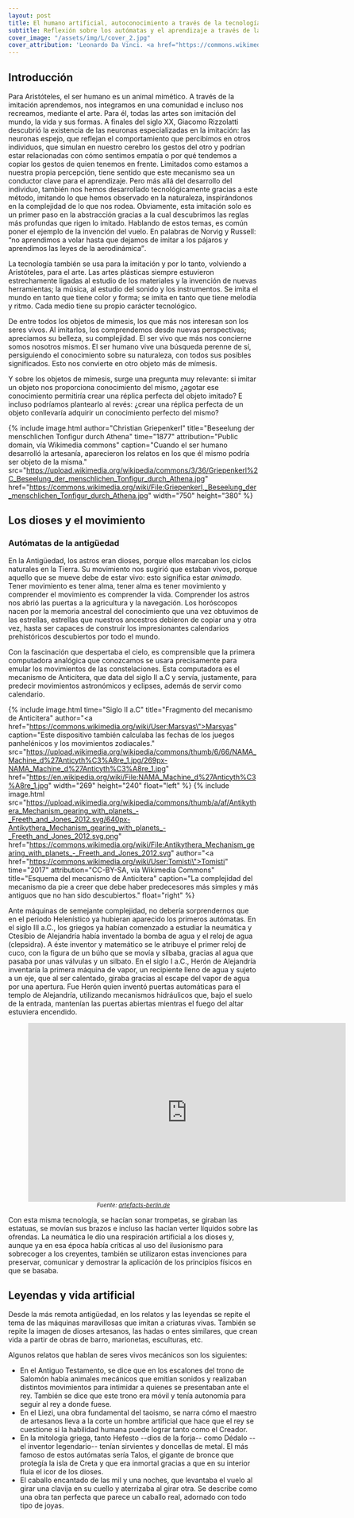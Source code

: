 ```yaml
---
layout: post
title: El humano artificial, autoconocimiento a través de la tecnología
subtitle: Reflexión sobre los autómatas y el aprendizaje a través de la imitación de lo vivo
cover_image: "/assets/img/L/cover_2.jpg"
cover_attribution: 'Leonardo Da Vinci. <a href="https://commons.wikimedia.org/wiki/File:Ailes_battantes_Luc_Viatour.jpg">Design for a flying machine</a> (Photography taken by <a href="https://lucnix.be/">Luc Viatour</a>). Siglo XIX. Dominio público, vía Wikimedia Commons'
---
```


## Introducción

Para Aristóteles, el ser humano es un animal mimético. A través de la imitación aprendemos, nos integramos en una comunidad e incluso nos recreamos, mediante el arte. Para él, todas las artes son imitación del mundo, la vida y sus formas. A finales del siglo XX, Giacomo Rizzolatti descubrió la existencia de las neuronas especializadas en la imitación: las neuronas espejo, que reflejan el comportamiento que percibimos en otros individuos, que simulan en nuestro cerebro los gestos del otro y podrían estar relacionadas con cómo sentimos empatía o por qué tendemos a copiar los gestos de quien tenemos en frente. Limitados como estamos a nuestra propia percepción, tiene sentido que este mecanismo sea un conductor clave para el aprendizaje. Pero más allá del desarrollo del individuo, también nos hemos desarrollado tecnológicamente gracias a este método, imitando lo que hemos observado en la naturaleza, inspirándonos en la complejidad de lo que nos rodea. Obviamente, esta imitación solo es un primer paso en la abstracción gracias a la cual descubrimos las reglas más profundas que rigen lo imitado. Hablando de estos temas, es común poner el ejemplo de la invención del vuelo. En palabras de Norvig y Russell: <q>no aprendimos a volar hasta que dejamos de imitar a los pájaros y aprendimos las leyes de la aerodinámica</q>.

La tecnología también se usa para la imitación y por lo tanto, volviendo a Aristóteles, para el arte. Las artes plásticas siempre estuvieron estrechamente ligadas al estudio de los materiales y la invención de nuevas herramientas; la música, al estudio del sonido y los instrumentos. Se imita el mundo en tanto que tiene color y forma; se imita en tanto que tiene melodía y ritmo. Cada medio tiene su propio carácter tecnológico.

De entre todos los objetos de mímesis, los que más nos interesan son los seres vivos. Al imitarlos, los comprendemos desde nuevas perspectivas; apreciamos su belleza, su complejidad. El ser vivo que más nos concierne somos nosotros mismos. El ser humano vive una búsqueda perenne de sí, persiguiendo el conocimiento sobre su naturaleza, con todos sus posibles significados. Esto nos convierte en otro objeto más de mímesis.

Y sobre los objetos de mímesis, surge una pregunta muy relevante: si imitar un objeto nos proporciona conocimiento del mismo, ¿agotar ese conocimiento permitiría crear una réplica perfecta del objeto imitado? E incluso podríamos plantearlo al revés: ¿crear una réplica perfecta de un objeto conllevaría adquirir un conocimiento perfecto del mismo?

{% include image.html author="Christian Griepenkerl" title="Beseelung der menschlichen Tonfigur durch Athena" time="1877" attribution="Public domain, vía Wikimedia commons" caption="Cuando el ser humano desarrolló la artesanía, aparecieron los relatos en los que él mismo podría ser objeto de la misma." src="https://upload.wikimedia.org/wikipedia/commons/3/36/Griepenkerl%2C_Beseelung_der_menschlichen_Tonfigur_durch_Athena.jpg" href="https://commons.wikimedia.org/wiki/File:Griepenkerl,_Beseelung_der_menschlichen_Tonfigur_durch_Athena.jpg" width="750" height="380" %}

## Los dioses y el movimiento

### Autómatas de la antigüedad

En la Antigüedad, los astros eran dioses, porque ellos marcaban los ciclos naturales en la Tierra. Su movimiento nos sugirió que estaban vivos, porque aquello que se mueve debe de estar vivo: esto significa estar *animado*. Tener movimiento es tener alma, tener alma es tener movimiento y comprender el movimiento es comprender la vida. Comprender los astros  nos abrió las puertas a la agricultura y la navegación. Los horóscopos nacen por la memoria ancestral del conocimiento que una vez obtuvimos de las estrellas, estrellas que nuestros ancestros debieron de copiar una y otra vez, hasta ser capaces de construir los impresionantes calendarios prehistóricos descubiertos por todo el mundo.

Con la fascinación que despertaba el cielo, es comprensible que la primera computadora analógica que conozcamos se usara precisamente para emular los movimientos de las constelaciones. Esta computadora es el mecanismo de Anticitera, que data del siglo II a.C y servía, justamente, para predecir movimientos astronómicos y eclipses, además de servir como calendario.

{% include image.html time="Siglo II a.C" title="Fragmento del mecanismo de Anticitera" author="<a href=\"https://commons.wikimedia.org/wiki/User:Marsyas\">Marsyas</a>" caption="Este dispositivo también calculaba las fechas de los juegos panhelénicos y los movimientos zodiacales." src="https://upload.wikimedia.org/wikipedia/commons/thumb/6/66/NAMA_Machine_d%27Anticyth%C3%A8re_1.jpg/269px-NAMA_Machine_d%27Anticyth%C3%A8re_1.jpg" href="https://en.wikipedia.org/wiki/File:NAMA_Machine_d%27Anticyth%C3%A8re_1.jpg" width="269" height="240" float="left" %}
{% include image.html src="https://upload.wikimedia.org/wikipedia/commons/thumb/a/af/Antikythera_Mechanism_gearing_with_planets_-_Freeth_and_Jones_2012.svg/640px-Antikythera_Mechanism_gearing_with_planets_-_Freeth_and_Jones_2012.svg.png" href="https://commons.wikimedia.org/wiki/File:Antikythera_Mechanism_gearing_with_planets_-_Freeth_and_Jones_2012.svg" author="<a href=\"https://commons.wikimedia.org/wiki/User:Tomisti\">Tomisti</a>" time="2017" attribution="CC-BY-SA, vía Wikimedia Commons" title="Esquema del mecanismo de Anticitera" caption="La complejidad del mecanismo da pie a creer que debe haber predecesores más simples y más antiguos que no han sido descubiertos." float="right" %}

Ante máquinas de semejante complejidad, no debería sorprendernos que en el periodo Helenístico ya hubieran aparecido los primeros autómatas. En el siglo III a.C., los griegos ya habían comenzado a estudiar la neumática y Ctesibio de Alejandría había inventado la bomba de agua y el reloj de agua (clepsidra). A éste inventor y matemático se le atribuye el primer reloj de cuco, con la figura de un búho que se movía y silbaba, gracias al agua que pasaba por unas válvulas y un silbato. En el siglo I a.C., Herón de Alejandría inventaría la primera máquina de vapor, un recipiente lleno de agua y sujeto a un eje, que al ser calentado, giraba gracias al escape del vapor de agua por una apertura. Fue Herón quien inventó puertas automáticas para el templo de Alejandría, utilizando mecanismos hidráulicos que, bajo el suelo de la entrada, mantenían las puertas abiertas mientras el fuego del altar estuviera encendido.

<figure style="text-align:center">
<iframe title="vimeo-player" src="https://player.vimeo.com/video/535611396?h=3ecf2b6e0b" width="640" height="360" frameborder="0" allowfullscreen></iframe>
<br/>
<figurecaption>
<small><em>Fuente: <a href="https://www.artefacts-berlin.de/">artefacts-berlin.de</a></em></small>
</figurecaption>
</figure>

Con esta misma tecnología, se hacían sonar trompetas, se giraban las estatuas, se movían sus brazos e incluso las hacían verter líquidos sobre las ofrendas. La neumática le dio una respiración artificial a los dioses y, aunque ya en esa época había críticas al uso del ilusionismo para sobrecoger a los creyentes, también se utilizaron estas invenciones para preservar, comunicar y demostrar la aplicación de los principios físicos en que se basaba.

## Leyendas y vida artificial

Desde la más remota antigüedad, en los relatos y las leyendas se repite el tema de las máquinas maravillosas que imitan a criaturas vivas. También se repite la imagen de dioses artesanos, las hadas o entes similares, que crean vida a partir de obras de barro, marionetas, esculturas, etc. 

Algunos relatos que hablan de seres vivos mecánicos son los siguientes:

- En el Antiguo Testamento, se dice que en los escalones del trono de Salomón había animales mecánicos que emitían sonidos  y realizaban distintos movimientos para intimidar a quienes se presentaban ante el rey. También se dice que este trono era móvil y tenía autonomía para seguir al rey a donde fuese.
- En el Liezi, una obra fundamental del taoismo, se narra cómo el maestro de artesanos lleva a la corte un hombre artificial que hace que el rey se cuestione si la habilidad humana puede lograr tanto como el Creador.
- En la mitología griega, tanto Hefesto --dios de la forja-- como Dédalo --el inventor legendario-- tenían sirvientes y doncellas de metal. El más famoso de estos autómatas sería Talos, el gigante de bronce que protegía la isla de Creta y que era inmortal gracias a que en su interior fluía el icor de los dioses.
- El caballo encantado de las mil y una noches, que levantaba el vuelo al girar una clavija en su cuello y aterrizaba al girar otra. Se describe como una obra tan perfecta que parece un caballo real, adornado con todo tipo de joyas.

<!--

{% include image.html author="Miguel Ángel" time="1513-1536" src="https://upload.wikimedia.org/wikipedia/commons/thumb/7/70/%27Moses%27_by_Michelangelo_JBU160.jpg/300px-%27Moses%27_by_Michelangelo_JBU160.jpg" href="https://commons.wikimedia.org/wiki/File:%27Moses%27_by_Michelangelo_JBU160.jpg" attribution="CC-BY 3.0, vía Wikimedia Commons" title="Moisés" float="right" width="300" height="450" %}

En Roma hay una escultura de Moisés tallada por Miguel Ángel con una marca en la rodilla sobre la que se cuenta una leyenda poco probable pero igualmente conmovedora. Se dice que cuando Miguel Ángel terminó la estatua, le pareció tan real y tan viva que le ordenó: "*¡Habla!*". Frustrado ante el silencio de su obra, se supone que le propinó un golpe con su martillo, que dejaría la marca en la rodilla de mármol.

-->
 

